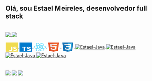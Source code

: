 ## Olá, sou Estael Meireles, desenvolvedor full stack

<br/>

<div>
  <a href="https://github.com/estaeldev" />
  <img height=200 align="center" src="https://github-readme-stats.vercel.app/api?username=estaeldev&show_icons=true&theme=radical&rank_icon=github&title_color=fff" />
  <img height=200 align="center" src="https://github-readme-stats.vercel.app/api/top-langs?username=estaeldev&layout=compact&langs_count=8&card_width=320&theme=radical&title_color=fff" />
</div>

<br/>

<div style="display: inline_block">
  <img align="center" alt="Estael-Js" height="30" width="40" src="https://raw.githubusercontent.com/devicons/devicon/master/icons/javascript/javascript-plain.svg" />
  <img align="center" alt="Estael-Ts" height="30" width="40" src="https://raw.githubusercontent.com/devicons/devicon/master/icons/typescript/typescript-plain.svg" />
  <img align="center" alt="Estael-React" height="30" width="40" src="https://raw.githubusercontent.com/devicons/devicon/master/icons/react/react-original.svg" />
  <img align="center" alt="Estael-HTML" height="30" width="40" src="https://raw.githubusercontent.com/devicons/devicon/master/icons/html5/html5-original.svg" />
  <img align="center" alt="Estael-CSS" height="30" width="40" src="https://raw.githubusercontent.com/devicons/devicon/master/icons/css3/css3-original.svg" />
  <img align="center" alt="Estael-Java" height="40" width="40" src="https://cdn.jsdelivr.net/gh/devicons/devicon/icons/docker/docker-original.svg"  />
  <img align="center" alt="Estael-Java" height="30" width="40" src="https://cdn.jsdelivr.net/gh/devicons/devicon/icons/postgresql/postgresql-original.svg"  />
  <img align="center" alt="Estael-Java" height="35" width="40" src="https://cdn.jsdelivr.net/gh/devicons/devicon/icons/java/java-original.svg" />
  <img align="center" alt="Estael-Java" height="35" width="40" src="https://cdn.jsdelivr.net/gh/devicons/devicon/icons/materialui/materialui-original.svg" />
</div>

#

<div> 
  <a href="https://instagram.com/estaelmeireles" target="_blank"><img src="https://img.shields.io/badge/-Instagram-%23E4405F?style=for-the-badge&logo=instagram&logoColor=white" target="_blank"></a> 
  <a href = "mailto:estael.dev@gmail.com"><img src="https://img.shields.io/badge/-Gmail-%23333?style=for-the-badge&logo=gmail&logoColor=white" target="_blank"></a>
  <a href="https://www.linkedin.com/in/estael-meireles-7941a5296" target="_blank"><img src="https://img.shields.io/badge/-LinkedIn-%230077B5?style=for-the-badge&logo=linkedin&logoColor=white" target="_blank"></a> 
</div>
